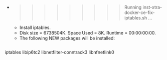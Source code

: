* >>>>>>>>> Running inst-xtra-docker-ce-fix-iptables.sh ...
  * Install iptables.
  * Disk size = 6738504K. Space Used = 8K. Runtime = 00:00:00:00.
  * The following NEW packages will be installed:
  ```bash
iptables libip6tc2 libnetfilter-conntrack3 libnfnetlink0
  ```
